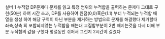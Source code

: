 실버 1 누적합 DP문제다
문제를 읽고 특정 범위의 누적합을 출력하는 문제다
그대로 구현(50분) 하여 시간 초과,
DP를 사용하여 원점(0,0)혹은(1.1) 부터 누적되는 누적합 배열을 생성 하여
해당 구역이 아닌 부분을 제거하는 방법으로 문재를 해결했다
제거할때 좌측,상측 의 포함되지않는 누적합을 빼는대 교집합부분이 2번 빼지는것을 다시 더해 부분 누적합의 값을 구했다
명절동안 쉬어서 그런지 2시간이 걸렸다